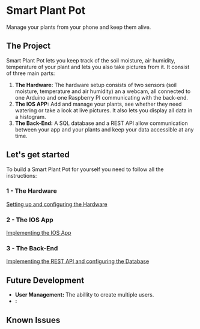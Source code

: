 # Smart Plant Pot
Manage your plants from your phone and keep them alive.

## The Project
Smart Plant Pot lets you keep track of the soil moisture, air humidity, temperature of your plant and lets you also take pictures from it. It consist of three main parts:

1. **The Hardware:** The hardware setup consists of two sensors (soil moisture, temperature and air humidity) an a webcam, all connected to one Arduino and one Raspberry PI communicating with the back-end.
2. **The IOS APP:** Add and manage your plants, see whether they need watering or take a look at live pictures. It also lets you display all data in a histogram.
3. **The Back-End:** A SQL database and a REST API allow communication between your app and your plants and keep your data accessible at any time.

## Let's get started
To build a Smart Plant Pot for yourself you need to follow all the instructions:

### 1 - The Hardware
[Setting up and configuring the Hardware]()

### 2 - The IOS App
[Implementing the IOS App]()

### 3 - The Back-End
[Implementing the REST API and configuring the Database](https://github.com/Snuu101/Smart-Plant-Pot)

## Future Development
- **User Management:** The abillity to create multiple users. 
- **:**

## Known Issues
